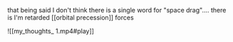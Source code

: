 that being said I don't think there is a single word for "space drag".... there is I'm retarded [[orbital precession]] forces

![[my_thoughts_ 1.mp4#play]]